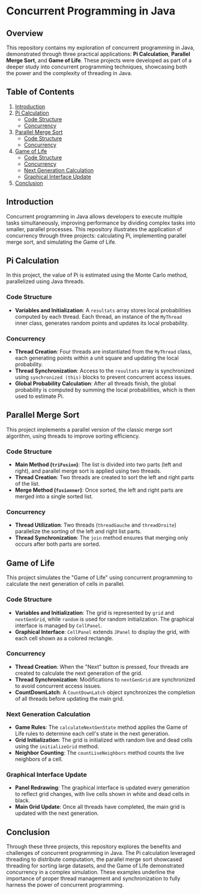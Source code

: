 # Concurrent Programming in Java

## Overview

This repository contains my exploration of concurrent programming in Java, demonstrated through three practical applications: **Pi Calculation**, **Parallel Merge Sort**, and **Game of Life**. These projects were developed as part of a deeper study into concurrent programming techniques, showcasing both the power and the complexity of threading in Java.

## Table of Contents

1. [Introduction](#introduction)
2. [Pi Calculation](#pi-calculation)
    - [Code Structure](#code-structure-pi)
    - [Concurrency](#concurrency-pi)
3. [Parallel Merge Sort](#parallel-merge-sort)
    - [Code Structure](#code-structure-merge-sort)
    - [Concurrency](#concurrency-merge-sort)
4. [Game of Life](#game-of-life)
    - [Code Structure](#code-structure-game-of-life)
    - [Concurrency](#concurrency-game-of-life)
    - [Next Generation Calculation](#next-generation-calculation)
    - [Graphical Interface Update](#graphical-interface-update)
5. [Conclusion](#conclusion)

## Introduction

Concurrent programming in Java allows developers to execute multiple tasks simultaneously, improving performance by dividing complex tasks into smaller, parallel processes. This repository illustrates the application of concurrency through three projects: calculating Pi, implementing parallel merge sort, and simulating the Game of Life.

## Pi Calculation

In this project, the value of Pi is estimated using the Monte Carlo method, parallelized using Java threads.

### Code Structure

- **Variables and Initialization**: A `resultats` array stores local probabilities computed by each thread. Each thread, an instance of the `MyThread` inner class, generates random points and updates its local probability.
  
### Concurrency

- **Thread Creation**: Four threads are instantiated from the `MyThread` class, each generating points within a unit square and updating the local probability.
- **Thread Synchronization**: Access to the `resultats` array is synchronized using `synchronized (this)` blocks to prevent concurrent access issues.
- **Global Probability Calculation**: After all threads finish, the global probability is computed by summing the local probabilities, which is then used to estimate Pi.

## Parallel Merge Sort

This project implements a parallel version of the classic merge sort algorithm, using threads to improve sorting efficiency.

### Code Structure

- **Main Method (`triFusion`)**: The list is divided into two parts (left and right), and parallel merge sort is applied using two threads.
- **Thread Creation**: Two threads are created to sort the left and right parts of the list.
- **Merge Method (`fusionner`)**: Once sorted, the left and right parts are merged into a single sorted list.

### Concurrency

- **Thread Utilization**: Two threads (`threadGauche` and `threadDroite`) parallelize the sorting of the left and right list parts.
- **Thread Synchronization**: The `join` method ensures that merging only occurs after both parts are sorted.

## Game of Life

This project simulates the "Game of Life" using concurrent programming to calculate the next generation of cells in parallel.

### Code Structure

- **Variables and Initialization**: The grid is represented by `grid` and `nextGenGrid`, while `random` is used for random initialization. The graphical interface is managed by `CellPanel`.
- **Graphical Interface**: `CellPanel` extends `JPanel` to display the grid, with each cell shown as a colored rectangle.

### Concurrency

- **Thread Creation**: When the "Next" button is pressed, four threads are created to calculate the next generation of the grid.
- **Thread Synchronization**: Modifications to `nextGenGrid` are synchronized to avoid concurrent access issues.
- **CountDownLatch**: A `CountDownLatch` object synchronizes the completion of all threads before updating the main grid.

### Next Generation Calculation

- **Game Rules**: The `calculateNextGenState` method applies the Game of Life rules to determine each cell's state in the next generation.
- **Grid Initialization**: The grid is initialized with random live and dead cells using the `initializeGrid` method.
- **Neighbor Counting**: The `countLiveNeighbors` method counts the live neighbors of a cell.

### Graphical Interface Update

- **Panel Redrawing**: The graphical interface is updated every generation to reflect grid changes, with live cells shown in white and dead cells in black.
- **Main Grid Update**: Once all threads have completed, the main grid is updated with the next generation.

## Conclusion

Through these three projects, this repository explores the benefits and challenges of concurrent programming in Java. The Pi calculation leveraged threading to distribute computation, the parallel merge sort showcased threading for sorting large datasets, and the Game of Life demonstrated concurrency in a complex simulation. These examples underline the importance of proper thread management and synchronization to fully harness the power of concurrent programming.
